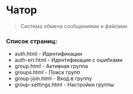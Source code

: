 <h1>Чатор</h1>

> Система обмена сообщениями и файлами

### Список страниц:
* auth.html - Идентификации
* auth-err.html - Идентификация с ошибками
* group.html - Активная группа
* groups.html - Поиск групп
* group-join.html - Вход в группу
* group-settings.html - Настройки группы

